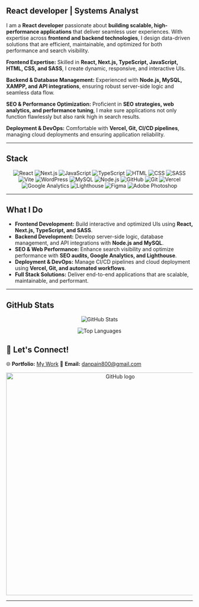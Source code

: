 ## React developer | Systems Analyst

I am a **React developer** passionate about **building scalable, high-performance applications** that deliver seamless user experiences. With expertise across **frontend and backend technologies**, I design data-driven solutions that are efficient, maintainable, and optimized for both performance and search visibility.

**Frontend Expertise:** Skilled in **React, Next.js, TypeScript, JavaScript, HTML, CSS, and SASS**, I create dynamic, responsive, and interactive UIs.

**Backend & Database Management:** Experienced with **Node.js, MySQL, XAMPP, and API integrations**, ensuring robust server-side logic and seamless data flow.

**SEO & Performance Optimization:** Proficient in **SEO strategies, web analytics, and performance tuning**, I make sure applications not only function flawlessly but also rank high in search results.

**Deployment & DevOps:** Comfortable with **Vercel, Git, CI/CD pipelines**, managing cloud deployments and ensuring application reliability.

---

## **Stack**

<div align="center">

![React](https://img.shields.io/badge/-React-61DAFB?logo=react\&logoColor=white\&style=for-the-badge)
![Next.js](https://img.shields.io/badge/-Next.js-000000?logo=next.js\&logoColor=white\&style=for-the-badge)
![JavaScript](https://img.shields.io/badge/-JavaScript-F7DF1E?logo=javascript\&logoColor=black\&style=for-the-badge)
![TypeScript](https://img.shields.io/badge/-TypeScript-007ACC?logo=typescript\&logoColor=white\&style=for-the-badge)
![HTML](https://img.shields.io/badge/-HTML-E34F26?logo=html5\&logoColor=white\&style=for-the-badge)
![CSS](https://img.shields.io/badge/-CSS-1572B6?logo=css3\&logoColor=white\&style=for-the-badge)
![SASS](https://img.shields.io/badge/-SASS-CC6699?logo=sass\&logoColor=white\&style=for-the-badge)
![Vite](https://img.shields.io/badge/-Vite-646CFF?logo=vite\&logoColor=white\&style=for-the-badge)
![WordPress](https://img.shields.io/badge/-WordPress-21759B?logo=wordpress\&logoColor=white\&style=for-the-badge)
![MySQL](https://img.shields.io/badge/-MySQL-4479A1?logo=mysql\&logoColor=white\&style=for-the-badge)
![Node.js](https://img.shields.io/badge/-Node.js-339933?logo=node.js\&logoColor=white\&style=for-the-badge)
![GitHub](https://img.shields.io/badge/-GitHub-181717?logo=github\&logoColor=white\&style=for-the-badge)
![Git](https://img.shields.io/badge/-Git-F05032?logo=git\&logoColor=white\&style=for-the-badge)
![Vercel](https://img.shields.io/badge/-Vercel-000000?logo=vercel\&logoColor=white\&style=for-the-badge)
![Google Analytics](https://img.shields.io/badge/-Google%20Analytics-FF6F00?logo=google-analytics\&logoColor=white\&style=for-the-badge)
![Lighthouse](https://img.shields.io/badge/-Lighthouse-F44B21?logo=lighthouse\&logoColor=white\&style=for-the-badge)
![Figma](https://img.shields.io/badge/-Figma-000000?logo=figma\&logoColor=1DA1F2\&style=for-the-badge)
![Adobe Photoshop](https://img.shields.io/badge/-Adobe%20Photoshop-31A8FF?logo=adobe\&logoColor=white\&style=for-the-badge)

</div>

---

## **What I Do**

* **Frontend Development:** Build interactive and optimized UIs using **React, Next.js, TypeScript, and SASS**.
* **Backend Development:** Develop server-side logic, database management, and API integrations with **Node.js and MySQL**.
* **SEO & Web Performance:** Enhance search visibility and optimize performance with **SEO audits, Google Analytics, and Lighthouse**.
* **Deployment & DevOps:** Manage CI/CD pipelines and cloud deployment using **Vercel, Git, and automated workflows**.
* **Full Stack Solutions:** Deliver end-to-end applications that are scalable, maintainable, and performant.

---

## GitHub Stats

<p align="center">
  <img src="https://github-readme-stats.vercel.app/api?username=Martin13025&show_icons=true&theme=github_dark&locale=en" alt="GitHub Stats" />
</p>

<p align="center">
  <img src="https://github-readme-stats.vercel.app/api/top-langs/?username=Martin13025&layout=compact&theme=github_dark" alt="Top Languages" />
</p>

## 🔗 **Let's Connect!**

🌐 **Portfolio:** [My Work](https://martin-page.vercel.app/)
📩 **Email:** [danpain800@gmail.com](mailto:danpain800@gmail.com)

<p align="center">
  <img src="https://getlatka.com/blog/wp-content/uploads/2024/12/GitHub-1140x660.jpg" alt="GitHub logo" width="600">
</p>

---




